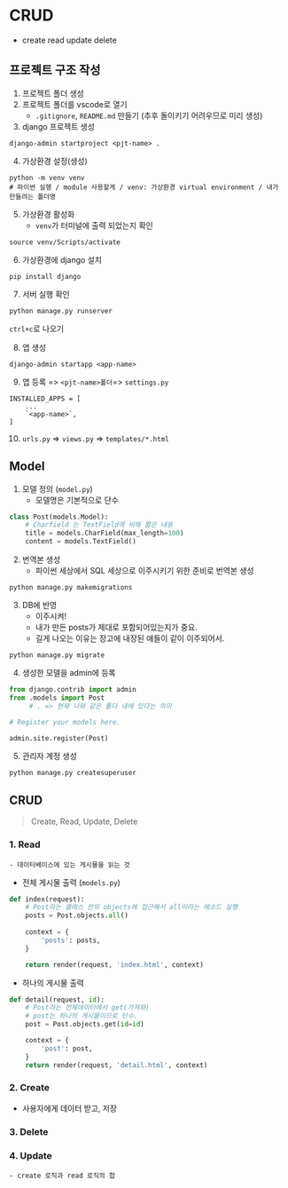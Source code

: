# CRUD

- create read update delete

## 프로젝트 구조 작성

1. 프로젝트 폴더 생성
2. 프로젝트 폴더를 vscode로 열기
    - `.gitignore`, `README.md` 만들기 (추후 돌이키기 어려우므로 미리 생성)
3. django 프로젝트 생성
```
django-admin startproject <pjt-name> .
```

4. 가상환경 설정(생성)
```
python -m venv venv 
# 파이썬 실행 / module 사용할게 / venv: 가상환경 virtual environment / 내가 만들려는 폴더명
```

5. 가상환경 활성화 
    - `venv`가 터미널에 출력 되었는지 확인
```
source venv/Scripts/activate
```

6. 가상환경에 django 설치
```
pip install django
```

7. 서버 실행 확인
```
python manage.py runserver
```
`ctrl+c`로 나오기

8. 앱 생성
```
django-admin startapp <app-name>
```

9. 앱 등록 => `<pjt-name>폴더`=> `settings.py`
```
INSTALLED_APPS = [
    ...
    `<app-name>`,
]
```

10. `urls.py` => `views.py` => `templates/*.html`



## Model

1. 모델 정의 (`model.py`)  
    - 모델명은 기본적으로 단수

```python
class Post(models.Model):
    # Charfield 는 TextField에 비해 짦은 내용
    title = models.CharField(max_length=100)
    content = models.TextField()
```

2. 번역본 생성
    - 파이썬 세상에서 SQL 세상으로 이주시키기 위한 준비로 번역본 생성
```
python manage.py makemigrations
```

3. DB에 반영
    - 이주시켜!
    - 내가 만든 posts가 제대로 포함되어있는지가 중요. 
    - 길게 나오는 이유는 장고에 내장된 애들이 같이 이주되어서.
```
python manage.py migrate
```

4. 생성한 모델을 admin에 등록
```python
from django.contrib import admin
from .models import Post
     # . => 현재 나와 같은 폴더 내에 있다는 의미

# Register your models here.

admin.site.register(Post)
```

5. 관리자 계정 생성
```
python manage.py createsuperuser
```


## CRUD
> Create, Read, Update, Delete

### 1. Read
    - 데이터베이스에 있는 게시물을 읽는 것

- 전체 게시물 출력 (`models.py`)
```python
def index(request):
    # Post라는 클래스 안의 objects에 접근해서 all이라는 메소드 실행
    posts = Post.objects.all()
    
    context = {
        'posts': posts,
    }

    return render(request, 'index.html', context)
```

- 하나의 게시물 출력
```python
def detail(request, id):
    # Post라는 전체데이터에서 get(가져와) 
    # post는 하나의 게시물이므로 단수. 
    post = Post.objects.get(id=id)

    context = {
        'post': post,
    }
    return render(request, 'detail.html', context)
```


### 2. Create
- 사용자에게 데이터 받고, 저장


### 3. Delete


### 4. Update
    - create 로직과 read 로직의 합
